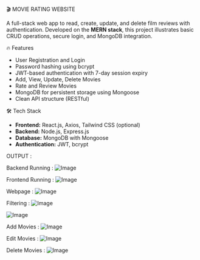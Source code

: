 🎬 MOVIE RATING WEBSITE

A full-stack web app to read, create, update, and delete film reviews with authentication. Developed on the **MERN stack**, this project illustrates basic CRUD operations, secure login, and MongoDB integration.

🔥 Features

-  User Registration and Login
-  Password hashing using bcrypt
-  JWT-based authentication with 7-day session expiry
-  Add, View, Update, Delete Movies
-  Rate and Review Movies
-  MongoDB for persistent storage using Mongoose
-  Clean API structure (RESTful)

🛠️ Tech Stack

- **Frontend:** React.js, Axios, Tailwind CSS (optional)
- **Backend:** Node.js, Express.js
- **Database:** MongoDB with Mongoose
- **Authentication:** JWT, bcrypt

OUTPUT :

Backend Running :
![Image](https://github.com/user-attachments/assets/9714c256-56f6-49da-bcf2-d9d350763d8c)

Frontend Running : 
![Image](https://github.com/user-attachments/assets/d5717076-8dbe-4263-94e3-c64a3d22ad78)

Webpage :
![Image](https://github.com/user-attachments/assets/138fa5db-020c-477d-892d-5db4783e615a)

Filtering :
![Image](https://github.com/user-attachments/assets/0d2f634b-0ee4-4636-a471-780424ad73e6)

![Image](https://github.com/user-attachments/assets/b8751cc7-07b5-4c17-b5ce-e01ccd5fdca7)

Add Movies :
![Image](https://github.com/user-attachments/assets/0360f31f-0c9f-4154-8f75-eb37283e8028)

Edit Movies :
![Image](https://github.com/user-attachments/assets/94465648-9fce-4dbf-bef8-64e0442af99f)

Delete Movies :
![Image](https://github.com/user-attachments/assets/2b402c80-e067-49cb-91a8-fe411d4be1c5)
